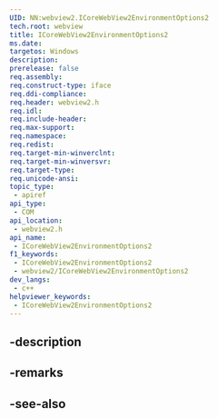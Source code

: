 ```yaml
---
UID: NN:webview2.ICoreWebView2EnvironmentOptions2
tech.root: webview
title: ICoreWebView2EnvironmentOptions2
ms.date: 
targetos: Windows
description: 
prerelease: false
req.assembly: 
req.construct-type: iface
req.ddi-compliance: 
req.header: webview2.h
req.idl: 
req.include-header: 
req.max-support: 
req.namespace: 
req.redist: 
req.target-min-winverclnt: 
req.target-min-winversvr: 
req.target-type: 
req.unicode-ansi: 
topic_type:
 - apiref
api_type:
 - COM
api_location:
 - webview2.h
api_name:
 - ICoreWebView2EnvironmentOptions2
f1_keywords:
 - ICoreWebView2EnvironmentOptions2
 - webview2/ICoreWebView2EnvironmentOptions2
dev_langs:
 - c++
helpviewer_keywords:
 - ICoreWebView2EnvironmentOptions2
---
```


## -description

## -remarks

## -see-also

